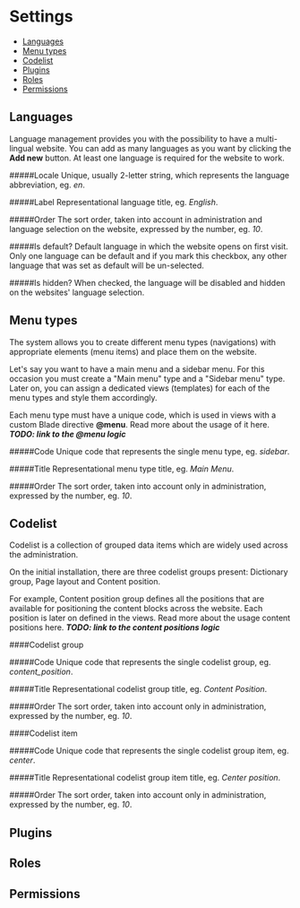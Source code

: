 # Settings

- [Languages](#languages)
- [Menu types](#menu-types)
- [Codelist](#codelist)
- [Plugins](#plugins)
- [Roles](#roles)
- [Permissions](#permissions)

<a name="languages"></a>
## Languages

Language management provides you with the possibility to have a multi-lingual website. You can add as many languages as
you want by clicking the **Add new** button. At least one language is required for the website to work.

#####Locale
Unique, usually 2-letter string, which represents the language abbreviation, eg. *en*.

#####Label
Representational language title, eg. *English*.

#####Order
The sort order, taken into account in administration and language selection on the website, expressed by the number,
eg. *10*.

#####Is default?
Default language in which the website opens on first visit. Only one language can be default and if you mark this
checkbox, any other language that was set as default will be un-selected.

#####Is hidden?
When checked, the language will be disabled and hidden on the websites' language selection.

<a name="menu-types"></a>
## Menu types

The system allows you to create different menu types (navigations) with appropriate elements (menu items) and place
them on the website. 

Let's say you want to have a main menu and a sidebar menu. For this occasion you must create a "Main menu" type and a
"Sidebar menu" type. Later on, you can assign a dedicated views (templates) for each of the menu types and style them
accordingly.

Each menu type must have a unique code, which is used in views with a custom Blade directive **@menu**.
Read more about the usage of it here. ***TODO: link to the @menu logic***

#####Code
Unique code that represents the single menu type, eg. *sidebar*.

#####Title
Representational menu type title, eg. *Main Menu*.

#####Order
The sort order, taken into account only in administration, expressed by the number, eg. *10*.

<a name="codelist"></a>
## Codelist

Codelist is a collection of grouped data items which are widely used across the administration. 

On the initial installation, there are three codelist groups present: Dictionary group, Page layout and Content 
position.

For example, Content position group defines all the positions that are available for positioning the content blocks
across the website. Each position is later on defined in the views.
Read more about the usage content positions here. ***TODO: link to the content positions logic***

####Codelist group

#####Code
Unique code that represents the single codelist group, eg. *content_position*.

#####Title
Representational codelist group title, eg. *Content Position*.

#####Order
The sort order, taken into account only in administration, expressed by the number, eg. *10*.

####Codelist item

#####Code
Unique code that represents the single codelist group item, eg. *center*.

#####Title
Representational codelist group item title, eg. *Center position*.

#####Order
The sort order, taken into account only in administration, expressed by the number, eg. *10*.

<a name="plugins"></a>
## Plugins

<a name="roles"></a>
## Roles

<a name="permissions"></a>
## Permissions